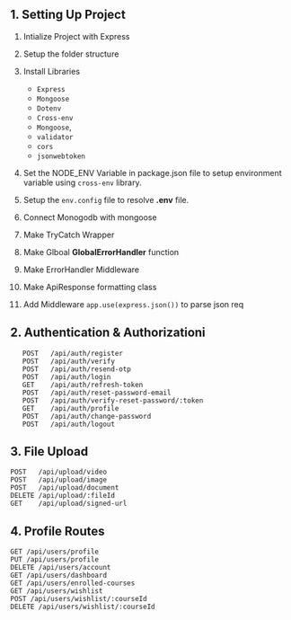 ## 1. Setting Up Project

1. Intialize Project with Express
2. Setup the folder structure
3. Install Libraries

   - `Express`
   - `Mongoose`
   - `Dotenv`
   - `Cross-env`
   - `Mongoose`,
   - `validator`
   - `cors`
   - `jsonwebtoken`

4. Set the NODE_ENV Variable in package.json file to setup environment variable using `cross-env` library.
5. Setup the `env.config` file to resolve **.env** file.
6. Connect Monogodb with mongoose
7. Make TryCatch Wrapper
8. Make Glboal **GlobalErrorHandler** function
9. Make ErrorHandler Middleware
10. Make ApiResponse formatting class
11. Add Middleware `app.use(express.json())` to parse json req

## 2. Authentication & Authorizationi

```
   POST   /api/auth/register
   POST   /api/auth/verify
   POST   /api/auth/resend-otp
   POST   /api/auth/login
   GET    /api/auth/refresh-token
   POST   /api/auth/reset-password-email
   POST   /api/auth/verify-reset-password/:token
   GET    /api/auth/profile
   POST   /api/auth/change-password
   POST   /api/auth/logout
```

## 3. File Upload

```
POST   /api/upload/video
POST   /api/upload/image
POST   /api/upload/document
DELETE /api/upload/:fileId
GET    /api/upload/signed-url
```

## 4. Profile Routes

```
GET /api/users/profile
PUT /api/users/profile
DELETE /api/users/account
GET /api/users/dashboard
GET /api/users/enrolled-courses
GET /api/users/wishlist
POST /api/users/wishlist/:courseId
DELETE /api/users/wishlist/:courseId
```
